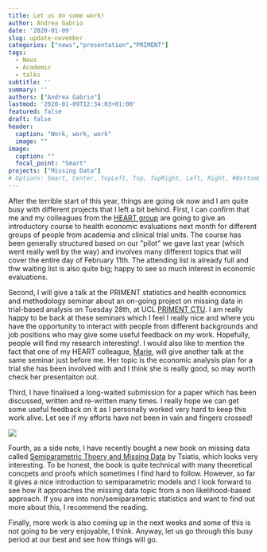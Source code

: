 ```yaml
---
title: Let us do some work!
author: Andrea Gabrio
date: '2020-01-09'
slug: update-november
categories: ["news","presentation","PRIMENT"]
tags:
  - News
  - Academic
  - talks
subtitle: ''
summary: ''
authors: ["Andrea Gabrio"]
lastmod: '2020-01-09T12:34:03+01:00'
featured: false
draft: false
header:
  caption: "Work, work, work"
  image: ""
image:
  caption: ""
  focal_point: "Smart"
projects: ["Missing Data"]
# Options: Smart, Center, TopLeft, Top, TopRight, Left, Right, #BottomLeft, Bottom, BottomRight
---
```


After the terrible start of this year, things are going ok now and I am quite busy with different projects that I left a bit behind. First, I can confirm that me and my colleagues from the [HEART group](https://hearteam.blogspot.com/)
are going to give an introductory course to health economic evaluations next month for different groups of people from academia and clinical trial units. The course has been generally structured based on our "pilot" we gave last year (which went really well by the way)
and involves many different topics that will cover the entire day of February 11th. The attending list is already full and thw waiting list is also quite big; happy to see so much interest in economic evaluations.

Second, I will give a talk at the PRIMENT statistics and health economics and methodology seminar about an on-going project on missing data in trial-based analysis on Tuesday 28th, at UCL [PRIMENT CTU](https://www.ucl.ac.uk/priment/).
I am really happy to be back at these seminars which I feel I really nice and where you have the opportunity to interact with people from different backgrounds and job positions who may give some useful feedback on my work. Hopefully, 
people will find my research interesting!. I would also like to mention the fact that one of my HEART colleague, [Marie](https://iris.ucl.ac.uk/iris/browse/profile?upi=MCCLE13), will give another talk at the same seminar just before me.
Her topic is the economic analysis plan for a trial she has been involved with and I think she is really good, so may worth check her presentaiton out.

Third, I have finalised a long-waited submission for a paper which has been discussed, written and re-written many times. I really hope we can get some useful feedback on it as 
I personally worked very hard to keep this work alive. Let see if my efforts have not been in vain and fingers crossed!
 
![](https://media.giphy.com/media/4KxeicCUTvhrW/giphy.gif)

Fourth, as a side note, I have recently bought a new book on missing data called [Semiparametric Thoery and Missing Data](https://www.springer.com/gp/book/9780387324487) by Tsiatis, which looks very interesting.
To be honest, the book is quite technical with many theoretical concpets and proofs which sometimes I find hard to follow. However, so far it gives a nice introduction to semiparametric models and I look forward to see 
how it approaches the missing data topic from a non likelihood-based approach. If you are into non/semiparametric statistics and want to find out more about this, I recommend the reading. 

Finally, more work is also coming up in the next weeks and some of this is not going to be very enjoyable, I think. Anyway, let us go through this busy period at our best and see how things will go.






 
 
 
 
 
 
 
 
 
 
 
 












